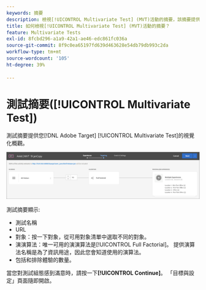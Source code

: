 ```yaml
---
keywords: 摘要
description: 檢視[!UICONTROL Multivariate Test] (MVT)活動的摘要，該摘要提供您 [!DNL Adobe Target]中活動的視覺化概觀。
title: 如何檢視[!UICONTROL Multivariate Test] (MVT)活動的摘要？
feature: Multivariate Tests
exl-id: 8fcbd296-a1a9-42a1-ae46-edc861fc036a
source-git-commit: 8f9c0ea65197fd639d463628e54db79db993c2da
workflow-type: tm+mt
source-wordcount: '105'
ht-degree: 39%

---
```


# 測試摘要([!UICONTROL Multivariate Test])

測試摘要提供您[!DNL Adobe Target] [!UICONTROL Multivariate Test]的視覺化概觀。

![測試摘要對話方塊](/help/main/c-activities/c-multivariate-testing/t-create-multivariate-test/assets/summary2new.png)

測試摘要顯示:

* 測試名稱
* URL
* 對象：按一下對象，從可用對象清單中選取不同的對象。
* 演演算法：唯一可用的演演算法是[!UICONTROL Full Factorial]。 提供演算法名稱是為了資訊用途，因此您會知道使用的演算法。
* 包括和排除體驗的數量。

當您對測試組態感到滿意時，請按一下&#x200B;**[!UICONTROL Continue]**。 「目標與設定」頁面隨即開啟。
